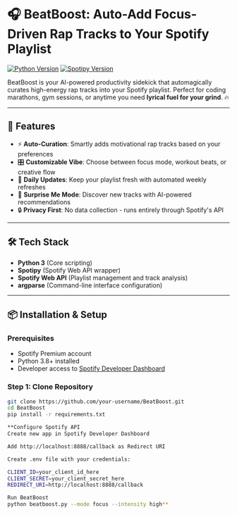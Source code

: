 # 🎧 BeatBoost: Auto-Add Focus-Driven Rap Tracks to Your Spotify Playlist

[![Python Version](https://img.shields.io/badge/python-3.8%2B-blue)](https://www.python.org/)
[![Spotipy Version](https://img.shields.io/badge/spotipy-2.23.0-green)](https://spotipy.readthedocs.io/)

BeatBoost is your AI-powered productivity sidekick that automagically curates high-energy rap tracks into your Spotify playlist. Perfect for coding marathons, gym sessions, or anytime you need **lyrical fuel for your grind**. 🔥



---

## 🚀 Features

- ⚡ **Auto-Curation**: Smartly adds motivational rap tracks based on your preferences
- 🎛️ **Customizable Vibe**: Choose between focus mode, workout beats, or creative flow
- 🔄 **Daily Updates**: Keep your playlist fresh with automated weekly refreshes
- 🤖 **Surprise Me Mode**: Discover new tracks with AI-powered recommendations
- 🔒 **Privacy First**: No data collection - runs entirely through Spotify's API

---

## 🛠️ Tech Stack

- **Python 3** (Core scripting)
- **Spotipy** (Spotify Web API wrapper)
- **Spotify Web API** (Playlist management and track analysis)
- **argparse** (Command-line interface configuration)

---

## 📦 Installation & Setup

### Prerequisites
- Spotify Premium account
- Python 3.8+ installed
- Developer access to [Spotify Developer Dashboard](https://developer.spotify.com/dashboard)

### Step 1: Clone Repository
```bash
git clone https://github.com/your-username/BeatBoost.git
cd BeatBoost
pip install -r requirements.txt

**Configure Spotify API
Create new app in Spotify Developer Dashboard

Add http://localhost:8888/callback as Redirect URI

Create .env file with your credentials:

CLIENT_ID=your_client_id_here
CLIENT_SECRET=your_client_secret_here
REDIRECT_URI=http://localhost:8888/callback

Run BeatBoost
python beatboost.py --mode focus --intensity high**



